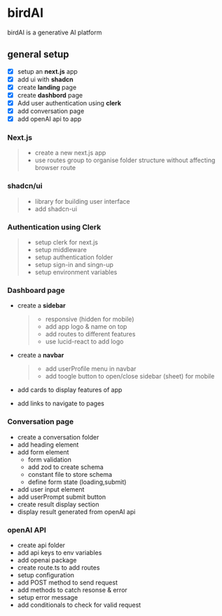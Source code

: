 # birdAI

birdAI is a generative AI platform

## general setup

- [x] setup an **next.js** app
- [x] add ui with **shadcn**
- [x] create **landing** page
- [x] create **dashbord** page
- [x] Add user authentication using **clerk**
- [x] add conversation page
- [x] add openAI api to app

### Next.js

> - create a new next.js app
> - use routes group to organise folder structure without affecting browser route

### shadcn/ui

> - library for building user interface
> - add shadcn-ui

### Authentication using Clerk

> - setup clerk for next.js
> - setup middleware
> - setup authentication folder
> - setup sign-in and singn-up
> - setup environment variables

### Dashboard page

- create a **sidebar**

  > - responsive (hidden for mobile)
  > - add app logo & name on top
  > - add routes to different features
  > - use lucid-react to add logo

- create a **navbar**

  > - add userProfile menu in navbar
  > - add toogle button to open/close sidebar (sheet) for mobile

- add cards to display features of app
- add links to navigate to pages

### Conversation page

- create a conversation folder
- add heading element
- add form element
  - form validation
  - add zod to create schema
  - constant file to store schema
  - define form state (loading,submit)
- add user input element
- add userPrompt submit button
- create result display section
- display result generated from openAI api

### openAI API

- create api folder
- add api keys to env variables
- add openai package
- create route.ts to add routes
- setup configuration
- add POST method to send request
- add methods to catch resonse & error
- setup error message
- add conditionals to check for valid request
